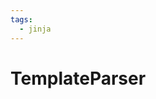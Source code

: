 ```yaml
---
tags:
  - jinja
---
```


# TemplateParser

<include repo_url="https://github.com/foliant-docs/foliantcontrib.templateparser.git" path="README.md" sethead="2" nohead="true"></include>
